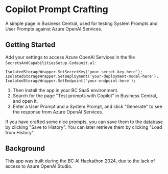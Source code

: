# Copilot Prompt Crafting

A simple page in Business Central, used for testing System Prompts and User Prompts against Azure OpenAI Services.

## Getting Started

Add your settings to access Azure OpenAI Services in the file `SecretsAndCapabilitiesSetup.Codeunit.al`:

```al
IsolatedStorageWrapper.SetSecretKey('your-secret-key-here');
IsolatedStorageWrapper.SetDeployment('your-deployment-model-here');
IsolatedStorageWrapper.SetEndpoint('your-endpoint-here');
```

1. Then install the app in your BC SaaS environment.
1. Search for the page "Test prompts with Copilot" in Business Central, and open it.
1. Enter a User Prompt and a System Prompt, and click "Generate" to see the response from Azure OpenAI Services.

If you have crafted some nice prompts, you can save them to the database by clicking "Save to History".
You can later retrieve them by clicking "Load from History".

## Background

This app was built during the BC AI Hackathon 2024, due to the lack of access to Azure OpenAI Studio.
